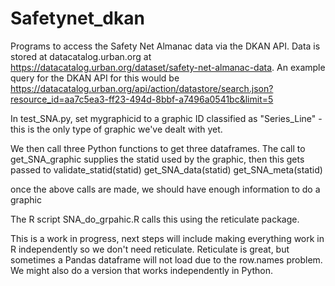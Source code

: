 # Safetynet_dkan
Programs to access the Safety Net Almanac data via the DKAN API. Data is stored at datacatalog.urban.org at https://datacatalog.urban.org/dataset/safety-net-almanac-data. An example query for the DKAN API for this would be 
https://datacatalog.urban.org/api/action/datastore/search.json?resource_id=aa7c5ea3-ff23-494d-8bbf-a7496a0541bc&limit=5



In test_SNA.py, set mygraphicid to a graphic ID classified as "Series_Line" - this is the only type of graphic we've dealt with yet.

We then call three Python functions to get three dataframes. The call to get_SNA_graphic supplies the statid used by the graphic,
then this gets passed to 
    validate_statid(statid)
    get_SNA_data(statid)
    get_SNA_meta(statid)

once the above calls are made, we should have enough information to do a graphic

The R script SNA_do_grpahic.R calls this using the reticulate package. 
 
This is a work in progress, next steps will include making everything work in R independently so we don't need reticulate. 
Reticulate is great, but sometimes a Pandas dataframe will not load due to the row.names problem. We might also do a version
that works independently in Python.
